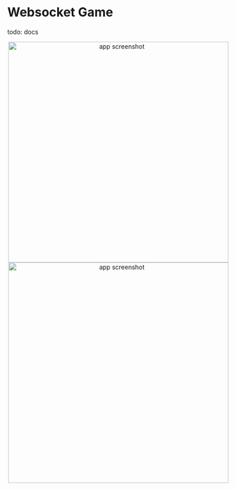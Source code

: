# Websocket Game

todo: docs

<p align="center">
  <img src="https://i.imgur.com/6qVCIp2.png" height="500px" alt="app screenshot">
   <img src="https://i.imgur.com/e5jmTi2.png" height="500px" alt="app screenshot">
</p>
